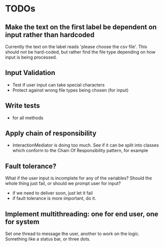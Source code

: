 TODOs
=====

Make the text on the first label be dependent on input rather than hardcoded
-----------------------------------------------------------------------------
Currently the text on the label reads 'please choose the csv file'. This should
not be hard-coded, but rather find the file type depending on how input is being
processed.

Input Validation
----------------
- Test if user input can take special characters
- Protect against wrong file types being chosen (for input)


Write tests
-----------
- for all methods

Apply chain of responsibility
-----------------------------
- InteractionMediator is doing too much. See if it can be split into classes
  which conform to the Chain Of Responsibility pattern, for example


Fault tolerance?
----------------
What if the user input is incomplete for any of the variables? Should the 
whole thing just fail, or should we prompt user for input?
- if we need to deliver soon, just let it fail
- if fault tolerance is more important, do it.


Implement multithreading: one for end user, one for system
----------------------------------------------------------
Set one thread to message the user, another to work on 
the logic. Something like a status bar, or three dots.
